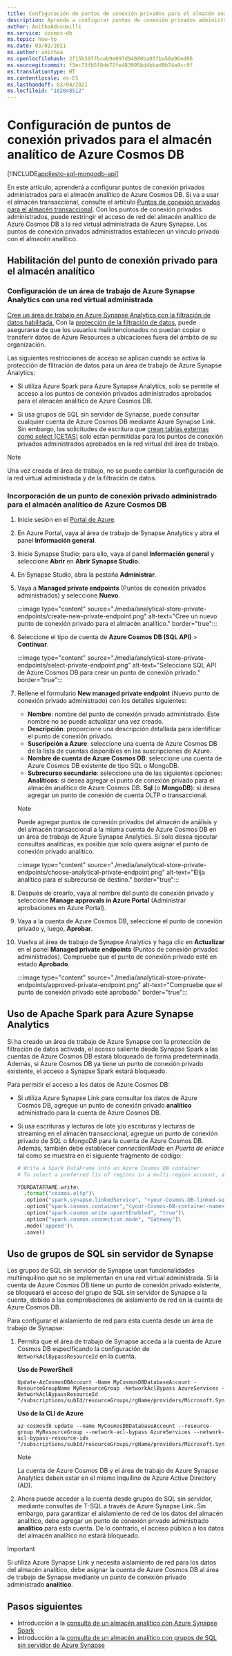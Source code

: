 ```yaml
---
title: Configuración de puntos de conexión privados para el almacén analítico de Azure Cosmos DB
description: Aprenda a configurar puntos de conexión privados administrados para el almacén analítico de Azure Cosmos DB a fin de restringir el acceso a la red.
author: AnithaAdusumilli
ms.service: cosmos-db
ms.topic: how-to
ms.date: 03/02/2021
ms.author: anithaa
ms.openlocfilehash: 2f15b397fbceb9e097d94080ba03fba50a96ed06
ms.sourcegitcommit: f3ec73fb5f8de72fe483995bd4bbad9b74a9cc9f
ms.translationtype: HT
ms.contentlocale: es-ES
ms.lasthandoff: 03/04/2021
ms.locfileid: "102048512"
---
```

# <a name="configure-private-endpoints-for-azure-cosmos-db-analytical-store"></a>Configuración de puntos de conexión privados para el almacén analítico de Azure Cosmos DB
[!INCLUDE[appliesto-sql-mongodb-api](includes/appliesto-sql-mongodb-api.md)]

En este artículo, aprenderá a configurar puntos de conexión privados administrados para el almacén analítico de Azure Cosmos DB. Si va a usar el almacén transaccional, consulte el artículo [Puntos de conexión privados para el almacén transaccional](how-to-configure-private-endpoints.md). Con los puntos de conexión privados administrados, puede restringir el acceso de red del almacén analítico de Azure Cosmos DB a la red virtual administrada de Azure Synapse. Los puntos de conexión privados administrados establecen un vínculo privado con el almacén analítico.

## <a name="enable-private-endpoint-for-the-analytical-store"></a>Habilitación del punto de conexión privado para el almacén analítico

### <a name="set-up-an-azure-synapse-analytics-workspace-with-a-managed-virtual-network"></a>Configuración de un área de trabajo de Azure Synapse Analytics con una red virtual administrada

[Cree un área de trabajo en Azure Synapse Analytics con la filtración de datos habilitada.](../synapse-analytics/security/how-to-create-a-workspace-with-data-exfiltration-protection.md) Con la [protección de la filtración de datos](../synapse-analytics/security/workspace-data-exfiltration-protection.md), puede asegurarse de que los usuarios malintencionados no puedan copiar o transferir datos de Azure Resources a ubicaciones fuera del ámbito de su organización.

Las siguientes restricciones de acceso se aplican cuando se activa la protección de filtración de datos para un área de trabajo de Azure Synapse Analytics:

* Si utiliza Azure Spark para Azure Synapse Analytics, solo se permite el acceso a los puntos de conexión privados administrados aprobados para el almacén analítico de Azure Cosmos DB.

* Si usa grupos de SQL sin servidor de Synapse, puede consultar cualquier cuenta de Azure Cosmos DB mediante Azure Synapse Link. Sin embargo, las solicitudes de escritura que [crean tablas externas como select (CETAS)](../synapse-analytics/sql/develop-tables-cetas.md) solo están permitidas para los puntos de conexión privados administrados aprobados en la red virtual del área de trabajo.

> [!NOTE]
> Una vez creada el área de trabajo, no se puede cambiar la configuración de la red virtual administrada y de la filtración de datos.

### <a name="add-a-managed-private-endpoint-for-azure-cosmos-db-analytical-store"></a>Incorporación de un punto de conexión privado administrado para el almacén analítico de Azure Cosmos DB

1. Inicie sesión en el [Portal de Azure](https://portal.azure.com/).

1. En Azure Portal, vaya al área de trabajo de Synapse Analytics y abra el panel **Información general**.

1. Inicie Synapse Studio; para ello, vaya al panel **Información general** y seleccione **Abrir** en **Abrir Synapse Studio**.

1. En Synapse Studio, abra la pestaña **Administrar**.

1. Vaya a **Managed private endpoints** (Puntos de conexión privados administrados) y seleccione **Nuevo**.

   :::image type="content" source="./media/analytical-store-private-endpoints/create-new-private-endpoint.png" alt-text="Cree un nuevo punto de conexión privado para el almacén analítico." border="true":::

1. Seleccione el tipo de cuenta de **Azure Cosmos DB (SQL API)** > **Continuar**.

   :::image type="content" source="./media/analytical-store-private-endpoints/select-private-endpoint.png" alt-text="Seleccione SQL API de Azure Cosmos DB para crear un punto de conexión privado." border="true":::

1. Rellene el formulario **New managed private endpoint** (Nuevo punto de conexión privado administrado) con los detalles siguientes:

   * **Nombre**: nombre del punto de conexión privado administrado. Este nombre no se puede actualizar una vez creado.
   * **Descripción**: proporcione una descripción detallada para identificar el punto de conexión privado.
   * **Suscripción a Azure**: seleccione una cuenta de Azure Cosmos DB de la lista de cuentas disponibles en las suscripciones de Azure.
   * **Nombre de cuenta de Azure Cosmos DB**: seleccione una cuenta de Azure Cosmos DB existente de tipo SQL o MongoDB.
   * **Subrecurso secundario**: seleccione una de las siguientes opciones: **Analíticos**: si desea agregar el punto de conexión privado para el almacén analítico de Azure Cosmos DB.
     **Sql** (o **MongoDB**): si desea agregar un punto de conexión de cuenta OLTP o transaccional.

   > [!NOTE]
   > Puede agregar puntos de conexión privados del almacén de análisis y del almacén transaccional a la misma cuenta de Azure Cosmos DB en un área de trabajo de Azure Synapse Analytics. Si solo desea ejecutar consultas analíticas, es posible que solo quiera asignar el punto de conexión privado analítico.

   :::image type="content" source="./media/analytical-store-private-endpoints/choose-analytical-private-endpoint.png" alt-text="Elija analítico para el subrecurso de destino." border="true":::

1. Después de crearlo, vaya al nombre del punto de conexión privado y seleccione **Manage approvals in Azure Portal** (Administrar aprobaciones en Azure Portal).

1. Vaya a la cuenta de Azure Cosmos DB, seleccione el punto de conexión privado y, luego, **Aprobar**.

1. Vuelva al área de trabajo de Synapse Analytics y haga clic en **Actualizar** en el panel **Managed private endpoints** (Puntos de conexión privados administrados). Compruebe que el punto de conexión privado esté en estado **Aprobado**.

   :::image type="content" source="./media/analytical-store-private-endpoints/approved-private-endpoint.png" alt-text="Compruebe que el punto de conexión privado esté aprobado." border="true":::

## <a name="use-apache-spark-for-azure-synapse-analytics"></a>Uso de Apache Spark para Azure Synapse Analytics

Si ha creado un área de trabajo de Azure Synapse con la protección de filtración de datos activada, el acceso saliente desde Synapse Spark a las cuentas de Azure Cosmos DB estará bloqueado de forma predeterminada. Además, si Azure Cosmos DB ya tiene un punto de conexión privado existente, el acceso a Synapse Spark estará bloqueado.

Para permitir el acceso a los datos de Azure Cosmos DB:

* Si utiliza Azure Synapse Link para consultar los datos de Azure Cosmos DB, agregue un punto de conexión privado **analítico** administrado para la cuenta de Azure Cosmos DB.

* Si usa escrituras y lecturas de lote y/o escrituras y lecturas de streaming en el almacén transaccional, agregue un punto de conexión privado de *SQL* o *MongoDB* para la cuenta de Azure Cosmos DB. Además, también debe establecer *connectionMode* en *Puerta de enlace* tal como se muestra en el siguiente fragmento de código:

  ```python
  # Write a Spark DataFrame into an Azure Cosmos DB container
  # To select a preferred lis of regions in a multi-region account, add .option("spark.cosmos.preferredRegions", "<Region1>, <Region2>")
  
  YOURDATAFRAME.write\
    .format("cosmos.oltp")\
    .option("spark.synapse.linkedService", "<your-Cosmos-DB-linked-service-name>")\
    .option("spark.cosmos.container","<your-Cosmos-DB-container-name>")\
    .option("spark.cosmos.write.upsertEnabled", "true")\
    .option("spark.cosmos.connection.mode", "Gateway")\
    .mode('append')\
    .save()
  
  ```

## <a name="using-synapse-serverless-sql-pools"></a>Uso de grupos de SQL sin servidor de Synapse

Los grupos de SQL sin servidor de Synapse usan funcionalidades multiinquilino que no se implementan en una red virtual administrada. Si la cuenta de Azure Cosmos DB tiene un punto de conexión privado existente, se bloqueará el acceso del grupo de SQL sin servidor de Synapse a la cuenta, debido a las comprobaciones de aislamiento de red en la cuenta de Azure Cosmos DB.

Para configurar el aislamiento de red para esta cuenta desde un área de trabajo de Synapse:

1. Permita que el área de trabajo de Synapse acceda a la cuenta de Azure Cosmos DB especificando la configuración de `NetworkAclBypassResourceId` en la cuenta.

   **Uso de PowerShell**

   ```powershell-interactive
   Update-AzCosmosDBAccount -Name MyCosmosDBDatabaseAccount -ResourceGroupName MyResourceGroup -NetworkAclBypass AzureServices -NetworkAclBypassResourceId "/subscriptions/subId/resourceGroups/rgName/providers/Microsoft.Synapse/workspaces/wsName"
   ```

   **Uso de la CLI de Azure**

   ```azurecli-interactive
   az cosmosdb update --name MyCosmosDBDatabaseAccount --resource-group MyResourceGroup --network-acl-bypass AzureServices --network-acl-bypass-resource-ids "/subscriptions/subId/resourceGroups/rgName/providers/Microsoft.Synapse/workspaces/wsName"
   ```

   > [!NOTE]
   > La cuenta de Azure Cosmos DB y el área de trabajo de Azure Synapse Analytics deben estar en el mismo inquilino de Azure Active Directory (AD).

2. Ahora puede acceder a la cuenta desde grupos de SQL sin servidor, mediante consultas de T-SQL a través de Azure Synapse Link. Sin embargo, para garantizar el aislamiento de red de los datos del almacén analítico, debe agregar un punto de conexión privado administrado **analítico** para esta cuenta. De lo contrario, el acceso público a los datos del almacén analítico no estará bloqueado.

> [!IMPORTANT]
> Si utiliza Azure Synapse Link y necesita aislamiento de red para los datos del almacén analítico, debe asignar la cuenta de Azure Cosmos DB al área de trabajo de Synapse mediante un punto de conexión privado administrado **analítico**.

## <a name="next-steps"></a>Pasos siguientes

* Introducción a la [consulta de un almacén analítico con Azure Synapse Spark](../synapse-analytics/synapse-link/how-to-query-analytical-store-spark.md?toc=/azure/cosmos-db/toc.json&bc=/azure/cosmos-db/breadcrumb/toc.json)
* Introducción a la [consulta de un almacén analítico con grupos de SQL sin servidor de Azure Synapse](../synapse-analytics/sql/query-cosmos-db-analytical-store.md?toc=/azure/cosmos-db/toc.json&bc=/azure/cosmos-db/breadcrumb/toc.json)
